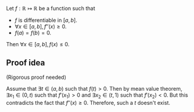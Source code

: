 Let $f: \mathbb{R} \mapsto \mathbb{R}$ be a function such that

* $f$ is differentiable in $[a, b]$.
* $\forall x \in [a, b], f''(x) \ge 0$.
* $f(a) = f(b) = 0$.

Then $\forall x \in [a, b], f(x) \le 0$.

## Proof idea

<span class="text-danger">(Rigorous proof needed)</span>

Assume that $\exists t \in (a, b)$ such that $f(t) > 0$.
Then by mean value theorem, $\exists x_1 \in (0, t)$ such that $f'(x_1) > 0$
and $\exists x_2 \in (t, 1)$ such that $f'(x_2) < 0$.
But this contradicts the fact that $f''(x) \ge 0$.
Therefore, such a $t$ doesn't exist.
